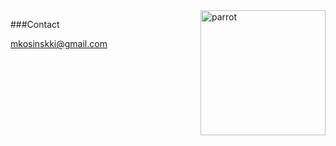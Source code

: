 <img src="https://imgur.com/a/zGVTnmJ" alt="parrot" width="200" align="right" />

###Contact

mkosinskki@gmail.com
